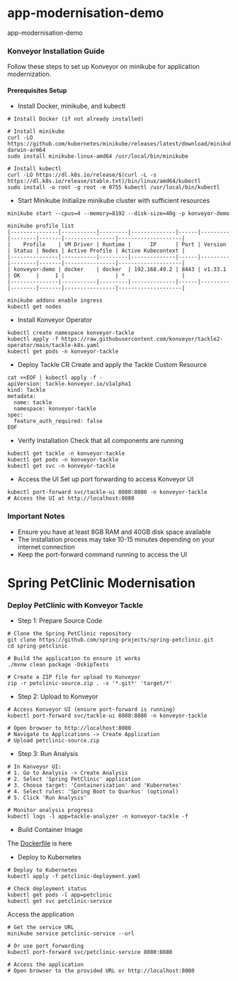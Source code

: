 # app-modernisation-demo
app-modernisation-demo

### Konveyor Installation Guide

Follow these steps to set up Konveyor on minikube for application modernization.


#### Prerequisites Setup

- Install Docker, minikube, and kubectl

```angular2html
# Install Docker (if not already installed)
```


```
# Install minikube
curl -LO https://github.com/kubernetes/minikube/releases/latest/download/minikube-darwin-arm64
sudo install minikube-linux-amd64 /usr/local/bin/minikube
```

```
# Install kubectl
curl -LO https://dl.k8s.io/release/$(curl -L -s https://dl.k8s.io/release/stable.txt)/bin/linux/amd64/kubectl
sudo install -o root -g root -m 0755 kubectl /usr/local/bin/kubectl
```

- Start Minikube
Initialize minikube cluster with sufficient resources

```
minikube start --cpus=4 --memory=8192 --disk-size=40g -p konveyor-demo
```

```aiignore
minikube profile list 
|---------------|-----------|---------|--------------|------|---------|--------|-------|----------------|--------------------|
|    Profile    | VM Driver | Runtime |      IP      | Port | Version | Status | Nodes | Active Profile | Active Kubecontext |
|---------------|-----------|---------|--------------|------|---------|--------|-------|----------------|--------------------|
| konveyor-demo | docker    | docker  | 192.168.49.2 | 8443 | v1.33.1 | OK     |     1 |                | *                  |
|---------------|-----------|---------|--------------|------|---------|--------|-------|----------------|--------------------|

```

```
minikube addons enable ingress
kubectl get nodes
```

- Install Konveyor Operator

```
kubectl create namespace konveyor-tackle
kubectl apply -f https://raw.githubusercontent.com/konveyor/tackle2-operator/main/tackle-k8s.yaml
kubectl get pods -n konveyor-tackle
```

* Deploy Tackle CR
Create and apply the Tackle Custom Resource


```
cat <<EOF | kubectl apply -f -
apiVersion: tackle.konveyor.io/v1alpha1
kind: Tackle
metadata:
  name: tackle
  namespace: konveyor-tackle
spec:
  feature_auth_required: false
EOF
```

* Verify Installation
Check that all components are running

```
kubectl get tackle -n konveyor-tackle
kubectl get pods -n konveyor-tackle
kubectl get svc -n konveyor-tackle
```


* Access the UI
Set up port forwarding to access Konveyor UI

```
kubectl port-forward svc/tackle-ui 8080:8080 -n konveyor-tackle
# Access the UI at http://localhost:8080
```


### Important Notes

* Ensure you have at least 8GB RAM and 40GB disk space available
* The installation process may take 10-15 minutes depending on your internet connection
* Keep the port-forward command running to access the UI

# Spring PetClinic Modernisation 

### Deploy PetClinic with Konveyor Tackle

* Step 1: Prepare Source Code

```angular2html
# Clone the Spring PetClinic repository
git clone https://github.com/spring-projects/spring-petclinic.git
cd spring-petclinic

# Build the application to ensure it works
./mvnw clean package -DskipTests

# Create a ZIP file for upload to Konveyor
zip -r petclinic-source.zip . -x '*.git*' 'target/*'
```

* Step 2: Upload to Konveyor

```angular2html
# Access Konveyor UI (ensure port-forward is running)
kubectl port-forward svc/tackle-ui 8080:8080 -n konveyor-tackle

# Open browser to http://localhost:8080
# Navigate to Applications -> Create Application
# Upload petclinic-source.zip
```

* Step 3: Run Analysis

```
# In Konveyor UI:
# 1. Go to Analysis -> Create Analysis
# 2. Select 'Spring PetClinic' application
# 3. Choose target: 'Containerization' and 'Kubernetes'
# 4. Select rules: 'Spring Boot to Quarkus' (optional)
# 5. Click 'Run Analysis'

# Monitor analysis progress
kubectl logs -l app=tackle-analyzer -n konveyor-tackle -f
```

* Build Container Image

The [Dockerfile](./Dockerfile) is here 

* Deploy to Kubernetes

```angular2html
# Deploy to Kubernetes
kubectl apply -f petclinic-deployment.yaml

# Check deployment status
kubectl get pods -l app=petclinic
kubectl get svc petclinic-service
```

Access the application

```
# Get the service URL
minikube service petclinic-service --url

# Or use port forwarding
kubectl port-forward svc/petclinic-service 8080:8080

# Access the application
# Open browser to the provided URL or http://localhost:8080
```













